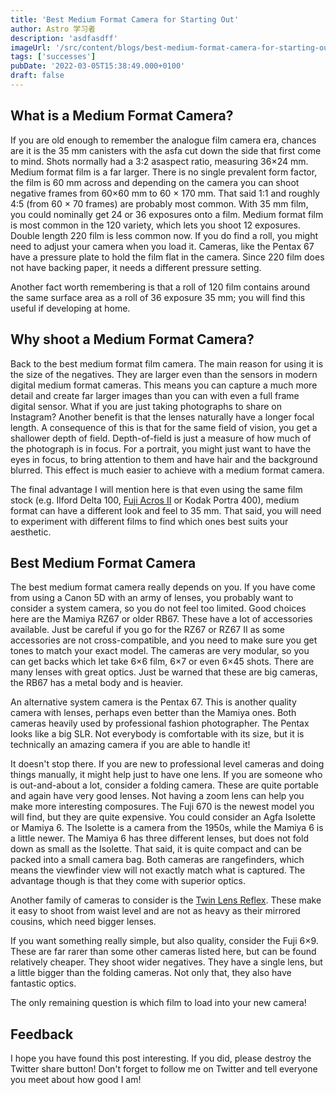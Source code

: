 ```yaml
---
title: 'Best Medium Format Camera for Starting Out'
author: Astro 学习者
description: 'asdfasdff'
imageUrl: '/src/content/blogs/best-medium-format-camera-for-starting-out/best-medium-format-camera-for-starting-out.jpg'
tags: ['successes']
pubDate: '2022-03-05T15:38:49.000+0100'
draft: false
---
```


## What is a Medium Format Camera?

If you are old enough to remember the analogue film camera era, chances are it
is the 35&nbsp;mm canisters with the asfa cut down the side that first come to
mind. Shots normally had a 3:2 asaspect ratio, measuring 36&times;24&nbsp;mm.
Medium format film is a far larger. There is no single prevalent form factor,
the film is 60 mm across and depending on the camera you can shoot negative
frames from 60&times;60 mm to 60 &times; 170&nbsp;mm. That said 1:1 and roughly
4:5 (from 60 &times; 70 frames) are probably most common. With 35 mm film, you
could nominally get 24 or 36 exposures onto a film. Medium format film is most
common in the 120 variety, which lets you shoot 12 exposures. Double length 220
film is less common now. If you do find a roll, you might need to adjust your
camera when you load it. Cameras, like the Pentax 67 have a pressure plate to
hold the film flat in the camera. Since 220 film does not have backing paper, it
needs a different pressure setting.

Another fact worth remembering is that a roll of 120 film contains around the
same surface area as a roll of 36 exposure 35&nbsp;mm; you will find this useful
if developing at home.

## Why shoot a Medium Format Camera?

Back to the best medium format film camera. The main reason for using it is the
size of the negatives. They are larger even than the sensors in modern digital
medium format cameras. This means you can capture a much more detail and create
far larger images than you can with even a full frame digital sensor. What if
you are just taking photographs to share on Instagram? Another benefit is that
the lenses naturally have a longer focal length. A consequence of this is that
for the same field of vision, you get a shallower depth of field. Depth-of-field
is just a measure of how much of the photograph is in focus. For a portrait, you
might just want to have the eyes in focus, to bring attention to them and have
hair and the background blurred. This effect is much easier to achieve with a
medium format camera.

The final advantage I will mention here is that even using the same film stock
(e.g. Ilford Delta 100,
[Fuji Acros II](https://parallaxphotographic.coop/fuji-acros-100-ii-film-review/)
or Kodak Portra 400), medium format can have a different look and feel to 35 mm.
That said, you will need to experiment with different films to find which ones
best suits your aesthetic.

## Best Medium Format Camera

The best medium format camera really depends on you. If you have come from using
a Canon 5D with an army of lenses, you probably want to consider a system
camera, so you do not feel too limited. Good choices here are the Mamiya RZ67 or
older RB67. These have a lot of accessories available. Just be careful if you go
for the RZ67 or RZ67 II as some accessories are not cross-compatible, and you
need to make sure you get tones to match your exact model. The cameras are very
modular, so you can get backs which let take 6&times;6 film, 6&times;7 or even
6&times;45 shots. There are many lenses with great optics. Just be warned that
these are big cameras, the RB67 has a metal body and is heavier.

An alternative system camera is the Pentax 67. This is another quality camera
with lenses, perhaps even better than the Mamiya ones. Both cameras heavily used
by professional fashion photographer. The Pentax looks like a big SLR. Not
everybody is comfortable with its size, but it is technically an amazing camera
if you are able to handle it!

It doesn't stop there. If you are new to professional level cameras and doing
things manually, it might help just to have one lens. If you are someone who is
out-and-about a lot, consider a folding camera. These are quite portable and
again have very good lenses. Not having a zoom lens can help you make more
interesting composures. The Fuji 670 is the newest model you will find, but they
are quite expensive. You could consider an Agfa Isolette or Mamiya 6. The
Isolette is a camera from the 1950s, while the Mamiya 6 is a little newer. The
Mamiya 6 has three different lenses, but does not fold down as small as the
Isolette. That said, it is quite compact and can be packed into a small camera
bag. Both cameras are rangefinders, which means the viewfinder view will not
exactly match what is captured. The advantage though is that they come with
superior optics.

Another family of cameras to consider is the
[Twin Lens Reflex](/twin-lens-reflex-camera/)</Link>. These make it easy to
shoot from waist level and are not as heavy as their mirrored cousins, which
need bigger lenses.

If you want something really simple, but also quality, consider the Fuji
6&times;9. These are far rarer than some other cameras listed here, but can be
found relatively cheaper. They shoot wider negatives. They have a single lens,
but a little bigger than the folding cameras. Not only that, they also have
fantastic optics.

The only remaining question is which film to load into your new camera!

## Feedback

I hope you have found this post interesting. If you did, please destroy the
Twitter share button! Don't forget to follow me on Twitter and tell everyone you
meet about how good I am!
